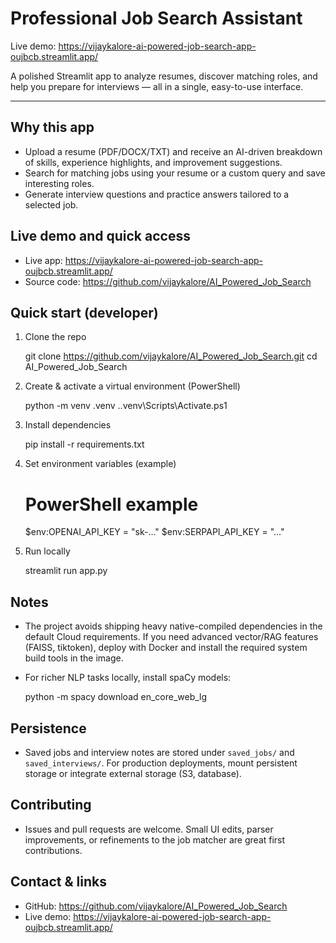 # Professional Job Search Assistant

Live demo: https://vijaykalore-ai-powered-job-search-app-oujbcb.streamlit.app/

A polished Streamlit app to analyze resumes, discover matching roles, and help you prepare for interviews — all in a single, easy-to-use interface.

---

## Why this app
- Upload a resume (PDF/DOCX/TXT) and receive an AI-driven breakdown of skills, experience highlights, and improvement suggestions.
- Search for matching jobs using your resume or a custom query and save interesting roles.
- Generate interview questions and practice answers tailored to a selected job.

## Live demo and quick access
- Live app: https://vijaykalore-ai-powered-job-search-app-oujbcb.streamlit.app/
- Source code: https://github.com/vijaykalore/AI_Powered_Job_Search

## Quick start (developer)
1. Clone the repo

   git clone https://github.com/vijaykalore/AI_Powered_Job_Search.git
   cd AI_Powered_Job_Search

2. Create & activate a virtual environment (PowerShell)

   python -m venv .venv
   .\.venv\Scripts\Activate.ps1

3. Install dependencies

   pip install -r requirements.txt

4. Set environment variables (example)

   # PowerShell example
   $env:OPENAI_API_KEY = "sk-..."
   $env:SERPAPI_API_KEY = "..."

5. Run locally

   streamlit run app.py

## Notes
- The project avoids shipping heavy native-compiled dependencies in the default Cloud requirements. If you need advanced vector/RAG features (FAISS, tiktoken), deploy with Docker and install the required system build tools in the image.
- For richer NLP tasks locally, install spaCy models:

  python -m spacy download en_core_web_lg

## Persistence
- Saved jobs and interview notes are stored under `saved_jobs/` and `saved_interviews/`. For production deployments, mount persistent storage or integrate external storage (S3, database).

## Contributing
- Issues and pull requests are welcome. Small UI edits, parser improvements, or refinements to the job matcher are great first contributions.

## Contact & links
- GitHub: https://github.com/vijaykalore/AI_Powered_Job_Search
- Live demo: https://vijaykalore-ai-powered-job-search-app-oujbcb.streamlit.app/


